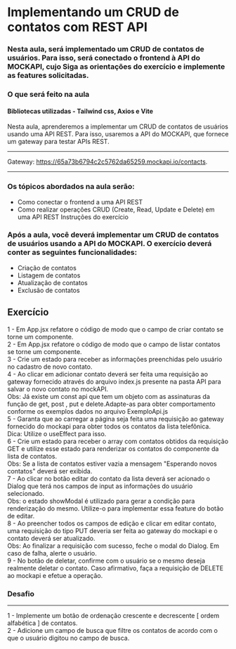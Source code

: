 # Implementando um CRUD de contatos com REST API
### Nesta aula, será implementado um CRUD de contatos de usuários. Para isso, será conectado o frontend à API do MOCKAPI, cujo  Siga as orientações do exercício e implemente as features solicitadas.
### O que será feito na aula
#### Bibliotecas utilizadas - Tailwind css, Axios e Vite
Nesta aula, aprenderemos a implementar um CRUD de contatos de usuários usando uma API REST. Para isso, usaremos a API do MOCKAPI, que fornece um gateway para testar APIs REST.<br/><hr/>
Gateway: https://65a73b6794c2c5762da65259.mockapi.io/contacts.
<hr/>

### Os tópicos abordados na aula serão:

- Como conectar o frontend a uma API REST
- Como realizar operações CRUD (Create, Read, Update e Delete) em uma API REST
Instruções do exercício

### Após a aula, você deverá implementar um CRUD de contatos de usuários usando a API do MOCKAPI. O exercício deverá conter as seguintes funcionalidades:

- Criação de contatos
- Listagem de contatos
- Atualização de contatos
- Exclusão de contatos

## Exercício
1 - Em App.jsx refatore o código de modo que o campo de criar contato se torne um componente.<br/>
2 - Em App.jsx refatore o código de modo que o campo de listar contatos se torne um componente. <br/>
3 - Crie um estado para receber as informações preenchidas pelo usuário no cadastro de novo contato. <br/>
4 - Ao clicar em adicionar contato deverá ser feita uma requisição ao gateway fornecido através do arquivo index.js presente na pasta API para salvar o novo contato no mockAPI.<br/>
Obs: Já existe um const api que tem um objeto com as assinaturas da função de get, post , put e delete.Adapte-as para obter comportamento conforme os exemplos dados no arquivo ExemploApi.js
<br/>
5 - Garanta que ao carregar a página seja feita uma requisição ao gateway fornecido do mockapi para obter todos os contatos da lista telefônica. <br/>
Dica: Utilize o useEffect para isso.
<br/>
6 - Crie um estado para receber o array com contatos obtidos da requisição GET e utilize esse estado para renderizar os contatos do componente da lista de contatos.
<br/>
Obs: Se a lista de contatos estiver vazia a mensagem "Esperando novos contatos" deverá ser exibida.
<br/>
7 - Ao clicar no botão editar do contato da lista deverá ser acionado o Dialog que terá nos campos de input as informações do usuário selecionado.<br/>
Obs: o estado showModal é utilizado para gerar a condição para renderização do mesmo. Utilize-o para implementar essa feature do botão de editar.<br/>
8 - Ao preencher todos os campos de edição e clicar em editar contato, uma requisição do tipo PUT deveria ser feita ao gateway do mockapi e o contato deverá ser atualizado.<br/>
Obs: Ao finalizar a requisição com sucesso, feche o modal do Dialog. Em caso de falha, alerte o usuário.
<br/>
9 - No botão de deletar, confirme com o usuário se o mesmo deseja realmente deletar o contato. Caso afirmativo, faça a requisição de DELETE ao mockapi e efetue a operação.<br/>

### Desafio
<hr/>
1 - Implemente um botão de ordenação crescente e decrescente  [  ordem alfabética ]  de contatos. <br/>
2 - Adicione um campo de busca que filtre os contatos de acordo com o que o usuário digitou no campo de busca.



